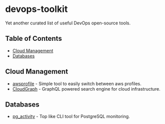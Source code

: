 # devops-toolkit
Yet another curated list of useful DevOps open-source tools.

## Table of Contents
* [Cloud Management](#cloud-management)
* [Databases](#databases)

## Cloud Management

* [awsprofile](https://github.com/ivours/awsprofile) - Simple tool to easily switch between aws profiles.
* [CloudGraph](https://github.com/cloudgraphdev/cli) - GraphQL powered search engine for cloud infrastructure.

## Databases

* [pg_activity](https://github.com/dalibo/pg_activity) - Top like CLI tool for PostgreSQL monitoring.

